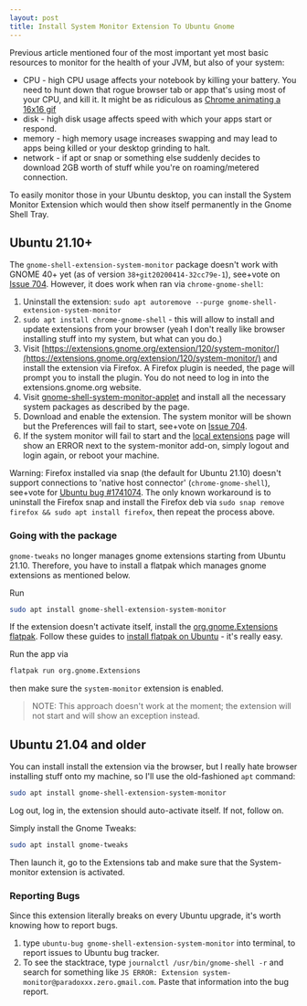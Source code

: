 ```yaml
---
layout: post
title: Install System Monitor Extension To Ubuntu Gnome
---
```


Previous article mentioned four of the most important yet most basic resources to monitor for the health of your JVM, but also
of your system:

* CPU - high CPU usage affects your notebook by killing your battery. You need to hunt down that rogue browser tab or app that's using most of your CPU, and kill it.
  It might be as ridiculous as [Chrome animating a 16x16 gif](https://bugs.chromium.org/p/chromium/issues/detail?id=165750)
* disk - high disk usage affects speed with which your apps start or respond.
* memory - high memory usage increases swapping and may lead to apps being killed or your desktop grinding to halt.
* network - if apt or snap or something else suddenly decides to download 2GB worth of stuff while you're on roaming/metered connection.

To easily monitor those in your Ubuntu desktop, you can install the System Monitor Extension which would then show itself permanently in the Gnome Shell Tray.

## Ubuntu 21.10+

The `gnome-shell-extension-system-monitor` package doesn't work with GNOME 40+ yet (as of version `38+git20200414-32cc79e-1`),
see+vote on [Issue 704](https://github.com/paradoxxxzero/gnome-shell-system-monitor-applet/issues/704).
However, it does work when ran via `chrome-gnome-shell`:

1. Uninstall the extension: `sudo apt autoremove --purge gnome-shell-extension-system-monitor`
2. `sudo apt install chrome-gnome-shell` - this will allow to install and update extensions
   from your browser (yeah I don't really like browser installing stuff into my system, but what can you do.)
3. Visit [https://extensions.gnome.org/extension/120/system-monitor/](https://extensions.gnome.org/extension/120/system-monitor/)
   and install the extension via Firefox. A Firefox plugin is needed, the page will prompt you to install the plugin. You do
   not need to log in into the extensions.gnome.org website.
4. Visit [gnome-shell-system-monitor-applet](https://github.com/paradoxxxzero/gnome-shell-system-monitor-applet) and install
   all the necessary system packages as described by the page.
5. Download and enable the extension. The system monitor will be shown but the Preferences
   will fail to start, see+vote on [Issue 704](https://github.com/paradoxxxzero/gnome-shell-system-monitor-applet/issues/704).
6. If the system monitor will fail to start and the [local extensions](https://extensions.gnome.org) page
   will show an ERROR next to the system-monitor add-on, simply logout and login again,
   or reboot your machine.

Warning: Firefox installed via snap (the default for Ubuntu 21.10) doesn't support
connections to 'native host connector' (`chrome-gnome-shell`), see+vote for
[Ubuntu bug #1741074](https://bugs.launchpad.net/ubuntu/+source/chromium-browser/+bug/1741074).
The only known workaround is to uninstall the
Firefox snap and install the Firefox deb via `sudo snap remove firefox && sudo apt install firefox`,
then repeat the process above.

### Going with the package

`gnome-tweaks` no longer manages gnome extensions starting from Ubuntu 21.10. Therefore,
you have to install a flatpak which manages gnome extensions as mentioned below.

Run

```bash
sudo apt install gnome-shell-extension-system-monitor
```

If the extension doesn't activate itself, install the [org.gnome.Extensions flatpak](https://flathub.org/apps/details/org.gnome.Extensions).
Follow these guides to [install flatpak on Ubuntu](https://flatpak.org/setup/Ubuntu/) - it's really easy.

Run the app via

```bash
flatpak run org.gnome.Extensions
```
then make sure the `system-monitor` extension is enabled.

> NOTE: This approach doesn't work at the moment; the extension will not start and
> will show an exception instead.

## Ubuntu 21.04 and older

You can install install the extension via the browser, but I really hate browser installing stuff onto my machine,
so I'll use the old-fashioned `apt` command:

```bash
sudo apt install gnome-shell-extension-system-monitor
```

Log out, log in, the extension should auto-activate itself. If not, follow on.

Simply install the Gnome Tweaks:

```bash
sudo apt install gnome-tweaks
```

Then launch it, go to the Extensions tab and make sure that the System-monitor extension is activated.

### Reporting Bugs

Since this extension literally breaks on every Ubuntu upgrade, it's worth knowing how to report bugs.

1. type `ubuntu-bug gnome-shell-extension-system-monitor` into terminal, to report issues to Ubuntu bug tracker.
2. To see the stacktrace, type `journalctl /usr/bin/gnome-shell -r` and search for something like `JS ERROR: Extension system-monitor@paradoxxx.zero.gmail.com`.
  Paste that information into the bug report.

